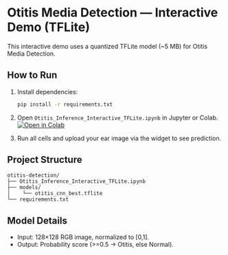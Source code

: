 # Otitis Media Detection — Interactive Demo (TFLite)

This interactive demo uses a quantized TFLite model (~5 MB) for Otitis Media Detection.

## How to Run

1. Install dependencies:
   ```bash
   pip install -r requirements.txt
   ```

2. Open `Otitis_Inference_Interactive_TFLite.ipynb` in Jupyter or Colab.
   [![Open in Colab](https://colab.research.google.com/assets/colab-badge.svg)](https://colab.research.google.com/drive/1waInlrtFBBrWfZmx-O57O9EB3INjh8Hd?usp=sharing)

4. Run all cells and upload your ear image via the widget to see prediction.

## Project Structure

```
otitis-detection/
├── Otitis_Inference_Interactive_TFLite.ipynb
├── models/
│    └── otitis_cnn_best.tflite
└── requirements.txt
```

## Model Details

- Input: 128×128 RGB image, normalized to [0,1].
- Output: Probability score (>=0.5 → Otitis, else Normal).
